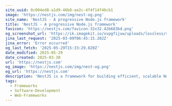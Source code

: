 ```yaml
---
site_uuid: 0c004ed8-a1d9-46b8-ae2c-4f4f14f46cb1
image: 'https://nestjs.com/img/nest-og.png'
site_name: 'NestJS - A progressive Node.js framework'
title: 'NestJS - A progressive Node.js framework'
favicon: 'https://nestjs.com/favicon-32x32.42b683bd.png'
og_screenshot_url: 'https://ik.imagekit.io/xvpgfijuw/uploads/lossless/screenshots/20250529_NestJS_og_screenshot.jpeg'
jina_last_request: '2025-03-09T06:45:15.202Z'
jina_error: 'Error occurred'
og_last_fetch: '2025-05-29T15:33:29.820Z'
date_modified: 2025-05-29
date_created: 2025-03-30
url: 'https://nestjs.com'
og_image: 'https://nestjs.com/img/nest-og.png'
og_url: 'https://nestjs.com'
description: 'NestJS is a framework for building efficient, scalable Node.js web applications. It uses modern JavaScript, is built with TypeScript and combines elements of OOP (Object Oriented Programming), FP (Functional Programming), and FRP (Functional Reactive Programming).'
tags:
  - Frameworks
  - Software-Development
  - Web-Frameworks
---
```


